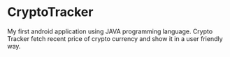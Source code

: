 # CryptoTracker
My first android application using JAVA programming language. Crypto Tracker fetch recent price of crypto currency and show it in a user friendly way.
